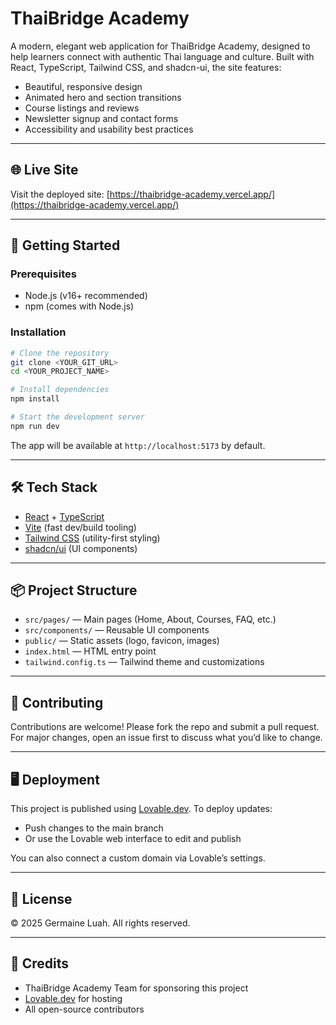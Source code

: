 # ThaiBridge Academy

A modern, elegant web application for ThaiBridge Academy, designed to help learners connect with authentic Thai language and culture. Built with React, TypeScript, Tailwind CSS, and shadcn-ui, the site features:

- Beautiful, responsive design
- Animated hero and section transitions
- Course listings and reviews
- Newsletter signup and contact forms
- Accessibility and usability best practices

---

## 🌐 Live Site

Visit the deployed site: [https://thaibridge-academy.vercel.app/](https://thaibridge-academy.vercel.app/)

---

## 🚀 Getting Started

### Prerequisites

- Node.js (v16+ recommended)
- npm (comes with Node.js)

### Installation

```sh
# Clone the repository
git clone <YOUR_GIT_URL>
cd <YOUR_PROJECT_NAME>

# Install dependencies
npm install

# Start the development server
npm run dev
```

The app will be available at `http://localhost:5173` by default.

---

## 🛠️ Tech Stack

- [React](https://react.dev/) + [TypeScript](https://www.typescriptlang.org/)
- [Vite](https://vitejs.dev/) (fast dev/build tooling)
- [Tailwind CSS](https://tailwindcss.com/) (utility-first styling)
- [shadcn/ui](https://ui.shadcn.com/) (UI components)

---

## 📦 Project Structure

- `src/pages/` — Main pages (Home, About, Courses, FAQ, etc.)
- `src/components/` — Reusable UI components
- `public/` — Static assets (logo, favicon, images)
- `index.html` — HTML entry point
- `tailwind.config.ts` — Tailwind theme and customizations

---

## 📝 Contributing

Contributions are welcome! Please fork the repo and submit a pull request. For major changes, open an issue first to discuss what you’d like to change.

---

## 🖥️ Deployment

This project is published using [Lovable.dev](https://lovable.dev/). To deploy updates:

- Push changes to the main branch
- Or use the Lovable web interface to edit and publish

You can also connect a custom domain via Lovable’s settings.

---

## 📄 License

© 2025 Germaine Luah. All rights reserved.

---

## 🙏 Credits

- ThaiBridge Academy Team for sponsoring this project
- [Lovable.dev](https://lovable.dev/) for hosting
- All open-source contributors

